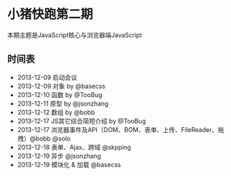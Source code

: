 小猪快跑第二期
=======

本期主题是JavaScript核心与浏览器端JavaScript


## 时间表

- 2013-12-09 启动会议
- 2013-12-09 对象 by @basecss
- 2013-12-10 函数 by @TooBug
- 2013-12-11 原型 by @jsonzhang
- 2013-12-12 数组 by @bobb
- 2013-12-17 JS其它综合简短介绍 by @TooBug
- 2013-12-17 浏览器事件及API（DOM、BOM、表单、上传、FileReader、拖拽）@bobb @solo
- 2013-12-18 表单、Ajax、跨域 @skpping
- 2013-12-19 异步 @jsonzhang
- 2013-12-19 模块化 & 加载 @basecss
